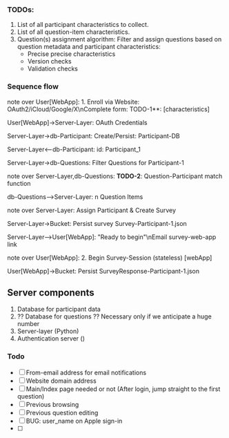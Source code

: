 ### TODOs:

1. List of all participant characteristics to collect. 
2. List of all question-item characteristics. 
3. Question(s) assignment algorithm: Filter and assign questions based on question metadata and participant characteristics:
    - Precise precise characteristics
    - Version checks
    - Validation checks


### Sequence flow 

note over User[WebApp]: 1. Enroll via Website: OAuth2/iCloud/Google/X\nComplete form: TODO-1**: [characteristics]

User[WebApp]->Server-Layer: OAuth Credentials

Server-Layer->db-Participant: Create/Persist: Participant-DB

Server-Layer<--db-Participant: id: Participant_1

Server-Layer->db-Questions: Filter Questions for Participant-1

note over Server-Layer,db-Questions: **TODO-2**: Question-Participant match function

db-Questions-->Server-Layer: n Question Items

note over Server-Layer: Assign Participant & Create Survey

Server-Layer->Bucket: Persist survey Survey-Participant-1.json

Server-Layer-->User[WebApp]: "Ready to begin"\nEmail survey-web-app link

note over User[WebApp]: 2. Begin Survey-Session (stateless) [webApp]

User[WebApp]->Bucket: Persist SurveyResponse-Participant-1.json


## Server components

1. Database for participant data 
2. ?? Database for questions ?? Necessary only if we anticipate a huge number 
3. Server-layer (Python)
4. Authentication server ()



### Todo 

- [ ] From-email address for email notifications
- [ ] Website domain address 
- [ ] Main/Index page needed or not (After login, jump straight to the first question)
- [ ] Previous browsing
- [ ] Previous question editing
- [ ] BUG: user_name on Apple sign-in 
- [ ] 

